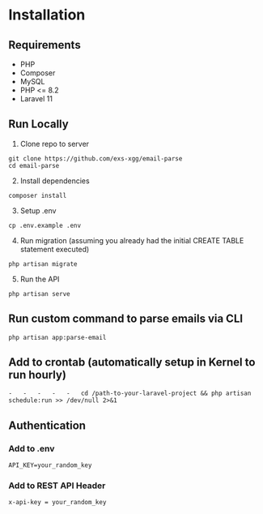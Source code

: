# Installation

## Requirements

-   PHP
-   Composer
-   MySQL
-   PHP <= 8.2
-   Laravel 11

## Run Locally

1. Clone repo to server

```
git clone https://github.com/exs-xgg/email-parse
cd email-parse
```

2. Install dependencies

```
composer install
```

3. Setup .env

```
cp .env.example .env
```

4. Run migration (assuming you already had the initial CREATE TABLE statement executed)

```
php artisan migrate
```

5. Run the API

```
php artisan serve
```

## Run custom command to parse emails via CLI

```
php artisan app:parse-email
```

## Add to crontab (automatically setup in Kernel to run hourly)

```
-   -   -   -   -   cd /path-to-your-laravel-project && php artisan schedule:run >> /dev/null 2>&1
```

## Authentication

### Add to .env

`API_KEY=your_random_key`

### Add to REST API Header

`x-api-key = your_random_key`
